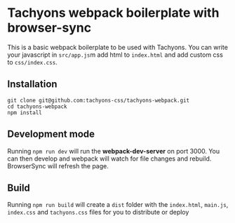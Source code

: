 # Tachyons webpack boilerplate with browser-sync

This is a basic webpack boilerplate to be used with Tachyons. You can write your javascript in `src/app.js`m add html to `index.html` and
add custom css to `css/index.css`.

## Installation

    git clone git@github.com:tachyons-css/tachyons-webpack.git
    cd tachyons-webpack
    npm install

## Development mode

Running `npm run dev` will run the __webpack-dev-server__ on port 3000. You can then develop and webpack will watch for file changes and
rebuild. BrowserSync will refresh the page.

## Build

Running `npm run build` will create a `dist` folder with the `index.html`, `main.js`, `index.css` and `tachyons.css`
files for you to distribute or deploy
